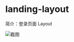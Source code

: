 # landing-layout

简介：登录页面 Layout

![截图](https://img.alicdn.com/tfs/TB1mH8kirYI8KJjy0FaXXbAiVXa-2614-1298.png)
